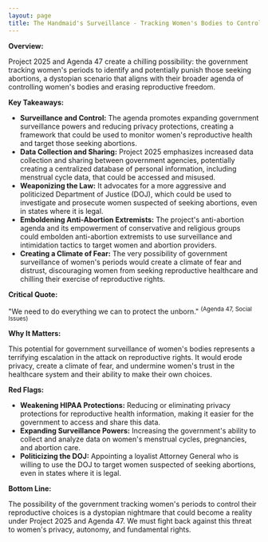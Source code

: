 ```yaml
---
layout: page
title: The Handmaid's Surveillance - Tracking Women's Bodies to Control Their Choices - TL;DR
---
```


**Overview:**

Project 2025 and Agenda 47 create a chilling possibility: the government tracking women's periods to identify and potentially punish those seeking abortions, a dystopian scenario that aligns with their broader agenda of controlling women's bodies and erasing reproductive freedom.

**Key Takeaways:**

* **Surveillance and Control:** The agenda promotes expanding government surveillance powers and reducing privacy protections, creating a framework that could be used to monitor women's reproductive health and target those seeking abortions.
* **Data Collection and Sharing:**  Project 2025 emphasizes increased data collection and sharing between government agencies, potentially creating a centralized database of personal information, including menstrual cycle data, that could be accessed and misused.
* **Weaponizing the Law:**  It advocates for a more aggressive and politicized Department of Justice (DOJ), which could be used to investigate and prosecute women suspected of seeking abortions, even in states where it is legal.
* **Emboldening Anti-Abortion Extremists:**  The project's anti-abortion agenda and its empowerment of conservative and religious groups could embolden anti-abortion extremists to use surveillance and intimidation tactics to target women and abortion providers.
* **Creating a Climate of Fear:**  The very possibility of government surveillance of women's periods would create a climate of fear and distrust, discouraging women from seeking reproductive healthcare and chilling their exercise of reproductive rights.

**Critical Quote:**

"We need to do everything we can to protect the unborn." <sup>(Agenda 47, Social Issues)</sup>

**Why It Matters:**

This potential for government surveillance of women's bodies represents a terrifying escalation in the attack on reproductive rights. It would erode privacy, create a climate of fear, and undermine women's trust in the healthcare system and their ability to make their own choices.

**Red Flags:**

* **Weakening HIPAA Protections:**  Reducing or eliminating privacy protections for reproductive health information, making it easier for the government to access and share this data.
* **Expanding Surveillance Powers:**  Increasing the government's ability to collect and analyze data on women's menstrual cycles, pregnancies, and abortion care.
* **Politicizing the DOJ:**  Appointing a loyalist Attorney General who is willing to use the DOJ to target women suspected of seeking abortions, even in states where it is legal.

**Bottom Line:**

The possibility of the government tracking women's periods to control their reproductive choices is a dystopian nightmare that could become a reality under Project 2025 and Agenda 47. We must fight back against this threat to women's privacy, autonomy, and fundamental rights. 
